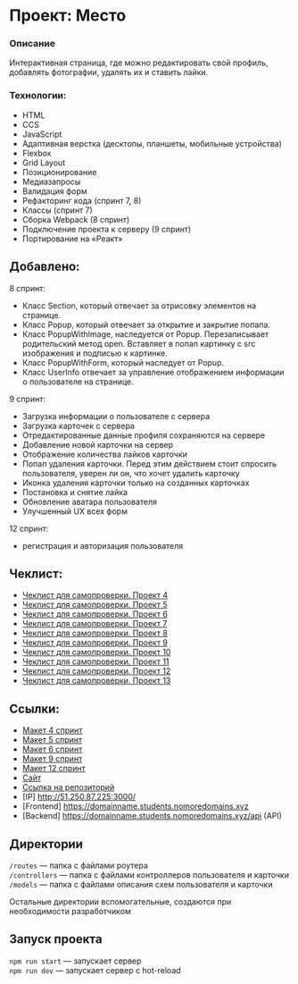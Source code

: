 # Проект: Место
### Описание
Интерактивная страница, где можно редактировать свой профиль, добавлять фотографии, удалять их и ставить лайки.


### Технологии:
+ HTML
+ CCS
+ JavaScript
+ Адаптивная верстка (десктопы, планшеты, мобильные устройства)
+ Flexbox
+ Grid Layout
+ Позиционирование
+ Медиазапросы
+ Валидация форм
+ Рефакторинг кода (спринт 7, 8)
+ Классы (спринт 7)
+ Сборка Webpack (8 спринт)
+ Подключение проекта к серверу (9 спринт)
+ Портирование на «Реакт»


## Добавлено:
8 спринт:
- Класс Section, который отвечает за отрисовку элементов на странице. 
- Класс Popup, который отвечает за открытие и закрытие попапа.
- Класс PopupWithImage, наследуется от Popup. Перезаписывает родительский метод open. Вставляет в попап картинку с src изображения и подписью к картинке.
- Класс PopupWithForm, который наследует от Popup.
- Класс UserInfo отвечает за управление отображением информации о пользователе на странице. 

9 спринт:
- Загрузка информации о пользователе с сервера
- Загрузка карточек с сервера
- Отредактированные данные профиля сохраняются на сервере
- Добавление новой карточки на сервер
- Отображение количества лайков карточки
- Попап удаления карточки. Перед этим действием стоит спросить пользователя, уверен ли он, что хочет удалить карточку
- Иконка удаления карточки только на созданных карточках
- Постановка и снятие лайка
- Обновление аватара пользователя
- Улучшенный UX всех форм
 
12 спринт:
- регистрация и авторизация пользователя

## Чеклист:
- [Чеклист для самопроверки. Проект 4](https://code.s3.yandex.net/web-developer/checklists-pdf/new-program/checklist-4.pdf)
- [Чеклист для самопроверки. Проект 5](https://code.s3.yandex.net/web-developer/checklists-pdf/new-program/checklist-5.pdf)
- [Чеклист для самопроверки. Проект 6](https://code.s3.yandex.net/web-developer/checklists-pdf/new-program/checklist-6.pdf)
- [Чеклист для самопроверки. Проект 7](https://code.s3.yandex.net/web-developer/checklists-pdf/new-program/checklist-7.pdf)
- [Чеклист для самопроверки. Проект 8](https://code.s3.yandex.net/web-developer/checklists-pdf/new-program/checklist-8.pdf)
- [Чеклист для самопроверки. Проект 9](https://code.s3.yandex.net/web-developer/checklists-pdf/new-program/checklist-9.pdf)
- [Чеклист для самопроверки. Проект 10](https://code.s3.yandex.net/web-developer/checklists-pdf/new-program/checklist-10.pdf)
- [Чеклист для самопроверки. Проект 11](https://code.s3.yandex.net/web-developer/checklists-pdf/new-program/checklist-11.pdf)
- [Чеклист для самопроверки. Проект 12](https://code.s3.yandex.net/web-developer/checklists-pdf/new-program/checklist-12.pdf)
- [Чеклист для самопроверки. Проект 13](https://code.s3.yandex.net/web-developer/checklists-pdf/new-program/checklist_13.pdf)



## Ссылки:
- [Макет  4 спринт](https://www.figma.com/file/2cn9N9jSkmxD84oJik7xL7/JavaScript.-Sprint-4?node-id=28212%3A155&t=jTx0Z1zWrb4SnEyN-0)
- [Макет  5 спринт](https://www.figma.com/file/bjyvbKKJN2naO0ucURl2Z0/JavaScript.-Sprint-5?node-id=0%3A1)
- [Макет  6 спринт](https://www.figma.com/file/kRVLKwYG3d1HGLvh7JFWRT/JavaScript.-Sprint-6?node-id=0%3A1&t=WQPmkgTwbbedY2ii-0)
- [Макет  9 спринт](https://www.figma.com/file/PSdQFRHoxXJFs2FH8IXViF/JavaScript.-Sprint-9?node-id=0-1&t=muY6NbhyvcT6ruHM-0)
- [Макет  12 спринт](https://www.figma.com/file/5H3gsn5lIGPwzBPby9jAOo/Sprint-14-RU?node-id=0%3A1)
- [Сайт](https://daryamingazova.github.io/mesto/index.html)
- [Ссылка на репозиторий](https://github.com/DaryaMingazova/mesto_15sprint.git)
- [IP] http://51.250.87.225:3000/
- [Frontend]  https://domainname.students.nomoredomains.xyz
- [Backend]  https://domainname.students.nomoredomains.xyz/api (API)

## Директории

`/routes` — папка с файлами роутера  
`/controllers` — папка с файлами контроллеров пользователя и карточки   
`/models` — папка с файлами описания схем пользователя и карточки  
  
Остальные директории вспомогательные, создаются при необходимости разработчиком

## Запуск проекта

`npm run start` — запускает сервер   
`npm run dev` — запускает сервер с hot-reload


